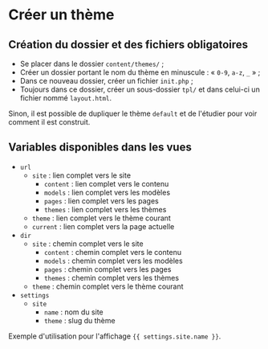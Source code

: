 # Créer un thème

## Création du dossier et des fichiers obligatoires

- Se placer dans le dossier `content/themes/` ;
- Créer un dossier portant le nom du thème en minuscule : « `0-9`, `a-z`,
  `_` » ;
- Dans ce nouveau dossier, créer un fichier `init.php` ;
- Toujours dans ce dossier, créer un sous-dossier `tpl/` et dans celui-ci un
  fichier nommé `layout.html`.
  
Sinon, il est possible de dupliquer le thème `default` et de l'étudier pour voir
comment il est construit.

## Variables disponibles dans les vues

- `url`
  - `site` : lien complet vers le site
	- `content` : lien complet vers le contenu
	- `models` : lien complet vers les modèles
	- `pages` : lien complet vers les pages
	- `themes` : lien complet vers les thèmes
  - `theme` : lien complet vers le thème courant
  - `current` : lien complet vers la page actuelle
- `dir`
  - `site` : chemin complet vers le site
	- `content` : chemin complet vers le contenu
	- `models` : chemin complet vers les modèles
	- `pages` : chemin complet vers les pages
	- `themes` : chemin complet vers les thèmes
  - `theme` : chemin complet vers le thème courant
- `settings`
  - `site`
    - `name` : nom du site
    - `theme` : slug du thème

Exemple d'utilisation pour l'affichage `{{ settings.site.name }}`.
